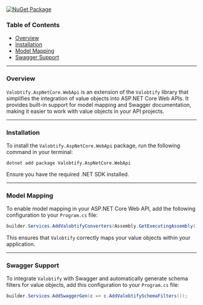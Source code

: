 [![NuGet Package](https://img.shields.io/nuget/v/Valobtify.AspNetCore.WebApi)](https://www.nuget.org/packages/Valobtify.AspNetCore.WebApi/)

### Table of Contents

- [Overview](#overview)
- [Installation](#installation)
- [Model Mapping](#model-mapping)
- [Swagger Support](#swagger-support)

---

### Overview

`Valobtify.AspNetCore.WebApi` is an extension of the `Valobtify` library that simplifies the integration of value objects into ASP.NET Core Web APIs. It provides built-in support for model mapping and Swagger documentation, making it easier to work with value objects in your API projects.

---

### Installation

To install the `Valobtify.AspNetCore.WebApi` package, run the following command in your terminal:

```shell
dotnet add package Valobtify.AspNetCore.WebApi
```

Ensure you have the required .NET SDK installed.

---

### Model Mapping

To enable model mapping in your ASP.NET Core Web API, add the following configuration to your `Program.cs` file:

```csharp
builder.Services.AddValobtifyConverters(Assembly.GetExecutingAssembly());
```

This ensures that `Valobtify` correctly maps your value objects within your application.

---

### Swagger Support

To integrate `Valobtify` with Swagger and automatically generate schema filters for value objects, add this configuration to your `Program.cs` file:

```csharp
builder.Services.AddSwaggerGen(c => c.AddValobtifySchemaFilters());
```

